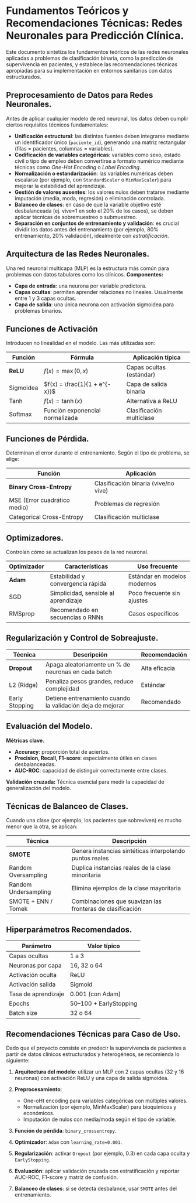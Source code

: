 # **Fundamentos Teóricos y Recomendaciones Técnicas: Redes Neuronales para Predicción Clínica.**

Este documento sintetiza los fundamentos teóricos de las redes neuronales aplicadas a problemas de clasificación binaria, como la predicción de supervivencia en pacientes, y establece las recomendaciones técnicas apropiadas para su implementación en entornos sanitarios con datos estructurados.

## **Preprocesamiento de Datos para Redes Neuronales.**

Antes de aplicar cualquier modelo de red neuronal, los datos deben cumplir ciertos requisitos técnicos fundamentales:

- **Unificación estructural**: las distintas fuentes deben integrarse mediante un identificador único (`paciente_id`), generando una matriz rectangular (filas = pacientes, columnas = variables).
- **Codificación de variables categóricas**: variables como sexo, estado civil o tipo de empleo deben convertirse a formato numérico mediante técnicas como *One-Hot Encoding* o *Label Encoding*.
- **Normalización o estandarización**: las variables numéricas deben escalarse (por ejemplo, con `StandardScaler` o `MinMaxScaler`) para mejorar la estabilidad del aprendizaje.
- **Gestión de valores ausentes**: los valores nulos deben tratarse mediante imputación (media, moda, regresión) o eliminación controlada.
- **Balanceo de clases**: en caso de que la variable objetivo esté desbalanceada (ej. vive=1 en solo el 20% de los casos), se deben aplicar técnicas de sobremuestreo o submuestreo.
- **Separación en conjuntos de entrenamiento y validación**: es crucial dividir los datos antes del entrenamiento (por ejemplo, 80% entrenamiento, 20% validación), idealmente con *estratificación*.

## **Arquitectura de las Redes Neuronales.**

Una red neuronal multicapa (MLP) es la estructura más común para problemas con datos tabulares como los clínicos. **Componentes:**

- **Capa de entrada**: una neurona por variable predictora.
- **Capas ocultas**: permiten aprender relaciones no lineales. Usualmente entre 1 y 3 capas ocultas.
- **Capa de salida**: una única neurona con activación sigmoidea para problemas binarios.

## **Funciones de Activación**

Introducen no linealidad en el modelo. Las más utilizadas son:

| Función     | Fórmula                            | Aplicación típica              |
|-------------|-------------------------------------|--------------------------------|
| **ReLU**    | $f(x) = \max(0, x)$             | Capas ocultas (estándar)       |
| Sigmoidea   | $f(x) = \frac{1}{1 + e^{-x}}$   | Capa de salida binaria         |
| Tanh        | $f(x) = \tanh(x)$               | Alternativa a ReLU             |
| Softmax     | Función exponencial normalizada     | Clasificación multiclase       |

## **Funciones de Pérdida.**

Determinan el error durante el entrenamiento. Según el tipo de problema, se elige:

| Función                | Aplicación                           |
|------------------------|--------------------------------------|
| **Binary Cross-Entropy** | Clasificación binaria (vive/no vive) |
| MSE (Error cuadrático medio) | Problemas de regresión             |
| Categorical Cross-Entropy | Clasificación multiclase           |

## **Optimizadores.**

Controlan cómo se actualizan los pesos de la red neuronal.

| Optimizador | Características                                       | Uso frecuente |
|-------------|--------------------------------------------------------|----------------|
| **Adam**    | Estabilidad y convergencia rápida                     | Estándar en modelos modernos |
| SGD         | Simplicidad, sensible al aprendizaje                   | Poco frecuente sin ajustes     |
| RMSprop     | Recomendado en secuencias o RNNs                      | Casos específicos              |

## **Regularización y Control de Sobreajuste.**

| Técnica         | Descripción                                                         | Recomendación |
|------------------|----------------------------------------------------------------------|----------------|
| **Dropout**       | Apaga aleatoriamente un % de neuronas en cada batch                | Alta eficacia |
| L2 (Ridge)        | Penaliza pesos grandes, reduce complejidad                         | Estándar     |
| Early Stopping    | Detiene entrenamiento cuando la validación deja de mejorar         | Recomendado  |

## **Evaluación del Modelo.**

**Métricas clave.**

- **Accuracy**: proporción total de aciertos.
- **Precision, Recall, F1-score**: especialmente útiles en clases desbalanceadas.
- **AUC-ROC**: capacidad de distinguir correctamente entre clases.

**Validación cruzada:** Técnica esencial para medir la capacidad de generalización del modelo.

## **Técnicas de Balanceo de Clases.**

Cuando una clase (por ejemplo, los pacientes que sobreviven) es mucho menor que la otra, se aplican:

| Técnica            | Descripción                                                  |
|--------------------|--------------------------------------------------------------|
| **SMOTE**          | Genera instancias sintéticas interpolando puntos reales       |
| Random Oversampling| Duplica instancias reales de la clase minoritaria            |
| Random Undersampling| Elimina ejemplos de la clase mayoritaria                    |
| SMOTE + ENN / Tomek| Combinaciones que suavizan las fronteras de clasificación     |

## **Hiperparámetros Recomendados.**

| Parámetro             | Valor típico              |
|-----------------------|---------------------------|
| Capas ocultas         | 1 a 3                     |
| Neuronas por capa     | 16, 32 o 64               |
| Activación oculta     | ReLU                      |
| Activación salida     | Sigmoid                   |
| Tasa de aprendizaje   | 0.001 (con Adam)          |
| Epochs                | 50–100 + EarlyStopping    |
| Batch size            | 32 o 64                   |

## **Recomendaciones Técnicas para Caso de Uso.**

Dado que el proyecto consiste en predecir la supervivencia de pacientes a partir de datos clínicos estructurados y heterogéneos, se recomienda lo siguiente:

1. **Arquitectura del modelo**: utilizar un MLP con 2 capas ocultas (32 y 16 neuronas) con activación ReLU y una capa de salida sigmoidea.

2. **Preprocesamiento**:
   - One-oHt encoding para variables categóricas con múltiples valores.
   - Normalización (por ejemplo, MinMaxScaler) para bioquímicos y económicos.
   - Imputación de nulos con media/moda según el tipo de variable.

3. **Función de pérdida**: `binary_crossentropy`.

4. **Optimizador**: `Adam` con `learning_rate=0.001`.

5. **Regularización**: activar `Dropout` (por ejemplo, 0.3) en cada capa oculta y `EarlyStopping`.

6. **Evaluación**: aplicar validación cruzada con estratificación y reportar AUC-ROC, F1-score y matriz de confusión.

7. **Balanceo de clases**: si se detecta desbalance, usar `SMOTE` antes del entrenamiento.
